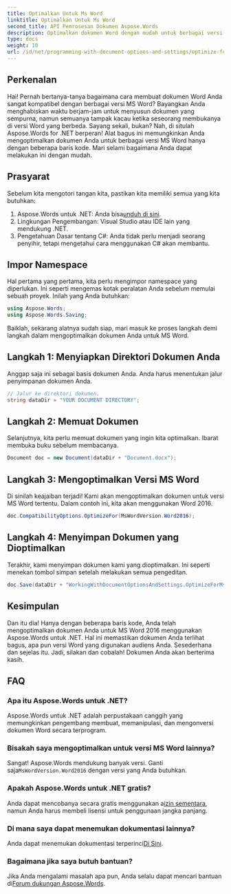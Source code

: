 ```yaml
---
title: Optimalkan Untuk Ms Word
linktitle: Optimalkan Untuk Ms Word
second_title: API Pemrosesan Dokumen Aspose.Words
description: Optimalkan dokumen Word dengan mudah untuk berbagai versi MS Word menggunakan Aspose.Words untuk .NET dengan panduan langkah demi langkah ini.
type: docs
weight: 10
url: /id/net/programming-with-document-options-and-settings/optimize-for-ms-word/
---
```

## Perkenalan

Hai! Pernah bertanya-tanya bagaimana cara membuat dokumen Word Anda sangat kompatibel dengan berbagai versi MS Word? Bayangkan Anda menghabiskan waktu berjam-jam untuk menyusun dokumen yang sempurna, namun semuanya tampak kacau ketika seseorang membukanya di versi Word yang berbeda. Sayang sekali, bukan? Nah, di situlah Aspose.Words for .NET berperan! Alat bagus ini memungkinkan Anda mengoptimalkan dokumen Anda untuk berbagai versi MS Word hanya dengan beberapa baris kode. Mari selami bagaimana Anda dapat melakukan ini dengan mudah.

## Prasyarat

Sebelum kita mengotori tangan kita, pastikan kita memiliki semua yang kita butuhkan:

1.  Aspose.Words untuk .NET: Anda bisa[unduh di sini](https://releases.aspose.com/words/net/).
2. Lingkungan Pengembangan: Visual Studio atau IDE lain yang mendukung .NET.
3. Pengetahuan Dasar tentang C#: Anda tidak perlu menjadi seorang penyihir, tetapi mengetahui cara menggunakan C# akan membantu.

## Impor Namespace

Hal pertama yang pertama, kita perlu mengimpor namespace yang diperlukan. Ini seperti mengemas kotak peralatan Anda sebelum memulai sebuah proyek. Inilah yang Anda butuhkan:

```csharp
using Aspose.Words;
using Aspose.Words.Saving;
```

Baiklah, sekarang alatnya sudah siap, mari masuk ke proses langkah demi langkah dalam mengoptimalkan dokumen Anda untuk MS Word.

## Langkah 1: Menyiapkan Direktori Dokumen Anda

Anggap saja ini sebagai basis dokumen Anda. Anda harus menentukan jalur penyimpanan dokumen Anda.

```csharp
// Jalur ke direktori dokumen.
string dataDir = "YOUR DOCUMENT DIRECTORY";
```

## Langkah 2: Memuat Dokumen

Selanjutnya, kita perlu memuat dokumen yang ingin kita optimalkan. Ibarat membuka buku sebelum membacanya.

```csharp
Document doc = new Document(dataDir + "Document.docx");
```

## Langkah 3: Mengoptimalkan Versi MS Word

Di sinilah keajaiban terjadi! Kami akan mengoptimalkan dokumen untuk versi MS Word tertentu. Dalam contoh ini, kita akan menggunakan Word 2016. 

```csharp
doc.CompatibilityOptions.OptimizeFor(MsWordVersion.Word2016);
```

## Langkah 4: Menyimpan Dokumen yang Dioptimalkan

Terakhir, kami menyimpan dokumen kami yang dioptimalkan. Ini seperti menekan tombol simpan setelah melakukan semua pengeditan.

```csharp
doc.Save(dataDir + "WorkingWithDocumentOptionsAndSettings.OptimizeForMsWord.docx");
```

## Kesimpulan

Dan itu dia! Hanya dengan beberapa baris kode, Anda telah mengoptimalkan dokumen Anda untuk MS Word 2016 menggunakan Aspose.Words untuk .NET. Hal ini memastikan dokumen Anda terlihat bagus, apa pun versi Word yang digunakan audiens Anda. Sesederhana dan sejelas itu. Jadi, silakan dan cobalah! Dokumen Anda akan berterima kasih.

## FAQ

### Apa itu Aspose.Words untuk .NET?
Aspose.Words untuk .NET adalah perpustakaan canggih yang memungkinkan pengembang membuat, memanipulasi, dan mengonversi dokumen Word secara terprogram.

### Bisakah saya mengoptimalkan untuk versi MS Word lainnya?
 Sangat! Aspose.Words mendukung banyak versi. Ganti saja`MsWordVersion.Word2016` dengan versi yang Anda butuhkan.

### Apakah Aspose.Words untuk .NET gratis?
 Anda dapat mencobanya secara gratis menggunakan a[izin sementara](https://purchase.aspose.com/temporary-license/), namun Anda harus membeli lisensi untuk penggunaan jangka panjang.

### Di mana saya dapat menemukan dokumentasi lainnya?
 Anda dapat menemukan dokumentasi terperinci[Di Sini](https://reference.aspose.com/words/net/).

### Bagaimana jika saya butuh bantuan?
 Jika Anda mengalami masalah apa pun, Anda selalu dapat mencari bantuan di[Forum dukungan Aspose.Words](https://forum.aspose.com/c/words/8).
